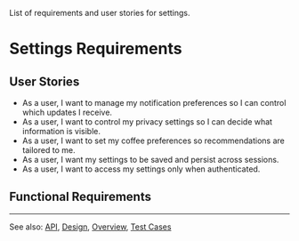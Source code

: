 
List of requirements and user stories for settings.

# Settings Requirements

## User Stories
- As a user, I want to manage my notification preferences so I can control which updates I receive.
- As a user, I want to control my privacy settings so I can decide what information is visible.
- As a user, I want to set my coffee preferences so recommendations are tailored to me.
- As a user, I want my settings to be saved and persist across sessions.
- As a user, I want to access my settings only when authenticated.

## Functional Requirements

---

See also: [API](api.md), [Design](design.md), [Overview](overview.md), [Test Cases](test.md)
